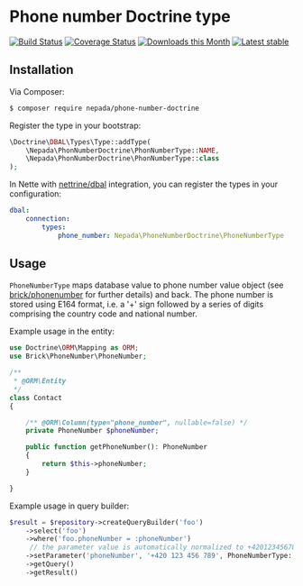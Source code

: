 Phone number Doctrine type
===========================

[![Build Status](https://travis-ci.org/nepada/phone-number-doctrine.svg?branch=master)](https://travis-ci.org/nepada/phone-number-doctrine)
[![Coverage Status](https://coveralls.io/repos/github/nepada/phone-number-doctrine/badge.svg?branch=master)](https://coveralls.io/github/nepada/phone-number-doctrine?branch=master)
[![Downloads this Month](https://img.shields.io/packagist/dm/nepada/phone-number-doctrine.svg)](https://packagist.org/packages/nepada/phone-number-doctrine)
[![Latest stable](https://img.shields.io/packagist/v/nepada/phone-number-doctrine.svg)](https://packagist.org/packages/nepada/phone-number-doctrine)


Installation
------------

Via Composer:

```sh
$ composer require nepada/phone-number-doctrine
```

Register the type in your bootstrap:
``` php
\Doctrine\DBAL\Types\Type::addType(
    \Nepada\PhonNumberDoctrine\PhonNumberType::NAME,
    \Nepada\PhonNumberDoctrine\PhonNumberType::class
);
```

In Nette with [nettrine/dbal](https://github.com/nettrine/dbal) integration, you can register the types in your configuration:
```yaml
dbal:
    connection:
        types:
            phone_number: Nepada\PhoneNumberDoctrine\PhoneNumberType

```


Usage
-----

`PhoneNumberType` maps database value to phone number value object (see [brick/phonenumber](https://github.com/brick/phonenumber) for further details) and back. The phone number is stored using E164 format, i.e. a '+' sign followed by a series of digits comprising the country code and national number.

Example usage in the entity:
``` php
use Doctrine\ORM\Mapping as ORM;
use Brick\PhoneNumber\PhoneNumber;

/**
 * @ORM\Entity
 */
class Contact
{

    /** @ORM\Column(type="phone_number", nullable=false) */
    private PhoneNumber $phoneNumber;

    public function getPhoneNumber(): PhoneNumber
    {
        return $this->phoneNumber;
    }

}
```

Example usage in query builder:
```php
$result = $repository->createQueryBuilder('foo')
    ->select('foo')
    ->where('foo.phoneNumber = :phoneNumber')
     // the parameter value is automatically normalized to +420123456789
    ->setParameter('phoneNumber', '+420 123 456 789', PhoneNumberType::NAME)
    ->getQuery()
    ->getResult()
```
